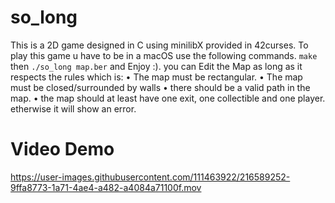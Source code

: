 # so_long
This is a 2D game designed in C using minilibX provided in 42curses.
To play this game u have to be in a macOS use the following commands.
`make` then `./so_long map.ber` and Enjoy :).
you can Edit the Map as long as it respects the rules which is:
• The map must be rectangular.
• The map must be closed/surrounded by walls
• there should be a valid path in the map.
• the map should at least have one exit, one collectible and one player. etherwise it will show an error.

# Video Demo

https://user-images.githubusercontent.com/111463922/216589252-9ffa8773-1a71-4ae4-a482-a4084a71100f.mov

